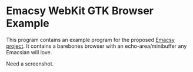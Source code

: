Emacsy WebKit GTK Browser Example
=================================

This program contains an example program for the proposed [Emacsy
project](http://www.kickstarter.com/projects/568774734/emacsy-an-embeddable-emacs).
It contains a barebones browser with an echo-area/minibuffer any
Emacsian will love.  

Need a screenshot.


